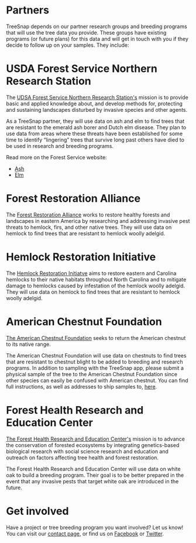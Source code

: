 # Partners
TreeSnap depends on our partner research groups and breeding programs that will use the tree data you provide.  These groups have existing programs (or future plans) for this data and will get in touch with you if they decide to follow up on your samples.  They include:

# USDA Forest Service Northern Research Station 
 
 The [UDSA Forest Service Northern Research Station's](https://www.nrs.fs.fed.us/units/invasivescontrol/) mission is to provide basic and applied knowledge about, and develop methods for, protecting and sustaining landscapes disturbed by invasive species and other agents.
 
As a TreeSnap partner, they will use data on ash and elm to find trees that are resistant to the emerald ash borer and Dutch elm disease.  They plan to use data from areas where these threats have been established for some time to identify “lingering” trees that survive long past others have died to be used in research and breeding programs. 
  
  Read more on the Forest Service website:
  * [Ash](https://www.fs.fed.us/nrs/tools/ash/)
  * [Elm](https://www.nrs.fs.fed.us/disturbance/invasive_species/ded/survivor_elms/)

# Forest Restoration Alliance 
The [Forest Restoration Alliance](https://threatenedforests.com/) works to restore healthy forests and landscapes in eastern America by researching and addressing invasive pest threats to hemlock, firs, and other native trees.  They will use data on hemlock to find trees that are resistant to hemlock woolly adelgid.

# Hemlock Restoration Initiative 
 The [Hemlock Restoration Initiatve](http://savehemlocksnc.org/) aims to restore eastern and Carolina hemlocks to their native habitats throughout North Carolina and to mitigate damage to hemlocks caused by infestation of the hemlock woolly adelgid.  They will use data on hemlock to find trees that are resistant to hemlock woolly adelgid.

# American Chestnut Foundation 

[The American Chestnut Foundation](https://www.acf.org/) seeks to return the American chestnut to its native range.

The American Chestnut Foundation will use data on chestnuts to find trees that are resistant to chestnut blight to be added to breeding and research programs.  In addition to sampling with the TreeSnap app, please submit a physical sample of the tree to the American Chestnut Foundation since other species can easily be confused with American chestnut.   You can find full instructions, as well as addresses to ship samples to, [here](https://www.acf.org/va/contact-us/report-live-tree/).

# Forest Health Research and Education Center
 [The Forest Health Research and Education Center's](http://www.foresthealthcenter.org) mission is to advance the conservation of forested ecosystems by integrating genetics-based biological research with social science research and education and outreach on factors affecting tree health and forest restoration.
 
 
The Forest Health Research and Education Center will use data on white oak to build a breeding program.  Their goal is to be better prepared in the event that any invasive pests that target white oak are introduced in the future.

# Get involved

Have a project or tree breeding program you want involved?  Let us know! You can visit our [contact page](/contact), or find us on [Facebook](https://www.facebook.com/treesnapapp/) or [Twitter](https://twitter.com/Treesnapapp).